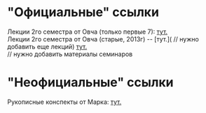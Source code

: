 # "Официальные" ссылки
Лекции 2го семестра от Овча (только первые 7): [тут.](https://lms.mipt.ru/course/view.php?id=12&type=lecture#section-2)  
Лекции 2го семестра от Овча (старые, 2013г) -- [тут.](
// нужно добавить еще лекций) [тут.](?)  
// нужно добавить материалы семинаров

# "Неофициальные" ссылки
Рукописные конспекты от Марка: [тут.](https://bit.ly/physicssem2)
